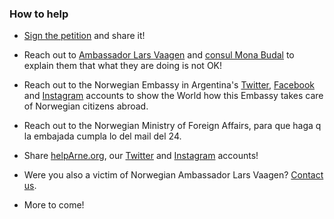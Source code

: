 ### How to help

* [Sign the petition](https://www.change.org/p/norwegian-embassy-in-argentina-return-medical-coverage-to-a-norwegian-citizen-in-argentina/) and share it!

* Reach out to [Ambassador Lars Vaagen](Lars.Ole.Vaagen@mfa.no) and [consul Mona Budal](Mona.Helen.Budal@mfa.no) to explain them that what they are doing is not OK!

* Reach out to the Norwegian Embassy in Argentina's [Twitter](https://www.twitter.com/NoruegaenARG), [Facebook](https://www.facebook.com/EmbajadaDeNoruegaEnArgentina/) and [Instagram](https://www.instagram.com/noruegaargentina) accounts to show the World how this Embassy takes care of Norwegian citizens abroad.

* Reach out to the Norwegian Ministry of Foreign Affairs, para que haga q la embajada cumpla lo del mail del 24.

* Share [helpArne.org](https://helparne.org), our [Twitter](https://twitter.com/helparne) and [Instagram](https://www.instagram.com/helparnenow) accounts!

* Were you also a victim of Norwegian Ambassador Lars Vaagen? [Contact us](hi@helpArne.org).

* More to come!
